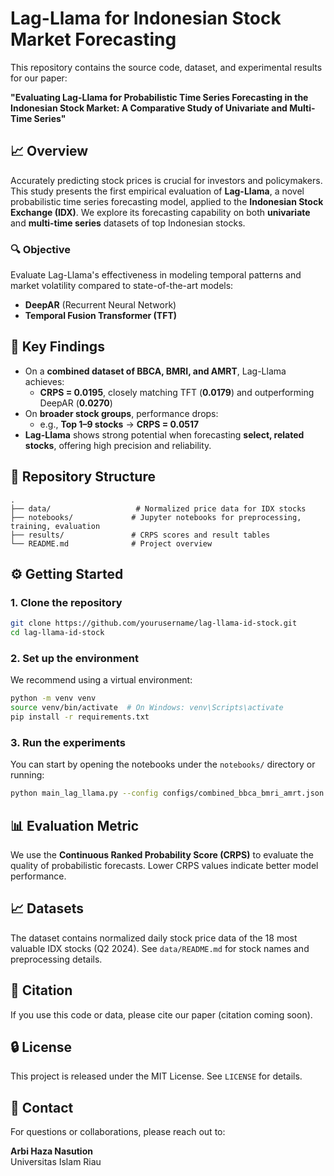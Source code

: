 # Lag-Llama for Indonesian Stock Market Forecasting

This repository contains the source code, dataset, and experimental results for our paper:

**"Evaluating Lag-Llama for Probabilistic Time Series Forecasting in the Indonesian Stock Market: A Comparative Study of Univariate and Multi-Time Series"**

## 📈 Overview

Accurately predicting stock prices is crucial for investors and policymakers. This study presents the first empirical evaluation of **Lag-Llama**, a novel probabilistic time series forecasting model, applied to the **Indonesian Stock Exchange (IDX)**. We explore its forecasting capability on both **univariate** and **multi-time series** datasets of top Indonesian stocks.

### 🔍 Objective

Evaluate Lag-Llama's effectiveness in modeling temporal patterns and market volatility compared to state-of-the-art models:

- **DeepAR** (Recurrent Neural Network)
- **Temporal Fusion Transformer (TFT)**

## 🧪 Key Findings

- On a **combined dataset of BBCA, BMRI, and AMRT**, Lag-Llama achieves:
  - **CRPS = 0.0195**, closely matching TFT (**0.0179**) and outperforming DeepAR (**0.0270**)
- On **broader stock groups**, performance drops:
  - e.g., **Top 1–9 stocks** → **CRPS = 0.0517**
- **Lag-Llama** shows strong potential when forecasting **select, related stocks**, offering high precision and reliability.

## 📂 Repository Structure

```
.
├── data/                   # Normalized price data for IDX stocks
├── notebooks/             # Jupyter notebooks for preprocessing, training, evaluation
├── results/               # CRPS scores and result tables
└── README.md              # Project overview
```

## ⚙️ Getting Started

### 1. Clone the repository

```bash
git clone https://github.com/yourusername/lag-llama-id-stock.git
cd lag-llama-id-stock
```

### 2. Set up the environment

We recommend using a virtual environment:

```bash
python -m venv venv
source venv/bin/activate  # On Windows: venv\Scripts\activate
pip install -r requirements.txt
```

### 3. Run the experiments

You can start by opening the notebooks under the `notebooks/` directory or running:

```bash
python main_lag_llama.py --config configs/combined_bbca_bmri_amrt.json
```

## 📊 Evaluation Metric

We use the **Continuous Ranked Probability Score (CRPS)** to evaluate the quality of probabilistic forecasts. Lower CRPS values indicate better model performance.

## 📈 Datasets

The dataset contains normalized daily stock price data of the 18 most valuable IDX stocks (Q2 2024). See `data/README.md` for stock names and preprocessing details.

## 📃 Citation

If you use this code or data, please cite our paper (citation coming soon).

## 🔒 License

This project is released under the MIT License. See `LICENSE` for details.

## 🤝 Contact

For questions or collaborations, please reach out to:

**Arbi Haza Nasution**  
Universitas Islam Riau 
